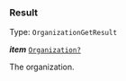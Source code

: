 

### Result

Type: `OrganizationGetResult`



  
<article>

***item*** [`Organization?`](#organization) 

The organization.

</article>


